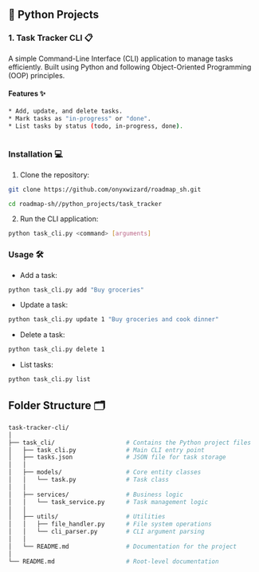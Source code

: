 ## 🐍 Python Projects 
### 1. Task Tracker CLI  📋 

A simple Command-Line Interface (CLI)  application to manage tasks efficiently. Built using Python and following Object-Oriented Programming (OOP) principles. 

#### Features ✨ 

```bash
* Add, update, and delete tasks.
* Mark tasks as "in-progress" or "done".
* List tasks by status (todo, in-progress, done).
     
```   

### Installation 💻 
1. Clone the repository:
```bash
git clone https://github.com/onyxwizard/roadmap_sh.git

cd roadmap-sh//python_projects/task_tracker
```

2. Run the CLI application:

```bash
python task_cli.py <command> [arguments]
```

### Usage 🛠️ 

* Add a task:
```bash
python task_cli.py add "Buy groceries"
```
* Update a task:
```bash
python task_cli.py update 1 "Buy groceries and cook dinner"
```
* Delete a task:
```bash
python task_cli.py delete 1
```

* List tasks:
```bash
python task_cli.py list
```


## Folder Structure 🗂️
```bash
task-tracker-cli/
│
├── task_cli/                    # Contains the Python project files
│   ├── task_cli.py              # Main CLI entry point
│   ├── tasks.json               # JSON file for task storage
│   │
│   ├── models/                  # Core entity classes
│   │   └── task.py              # Task class
│   │
│   ├── services/                # Business logic
│   │   └── task_service.py      # Task management logic
│   │
│   ├── utils/                   # Utilities
│   │   ├── file_handler.py      # File system operations
│   │   └── cli_parser.py        # CLI argument parsing
│   │
│   └── README.md                # Documentation for the project
│
└── README.md                    # Root-level documentation
```